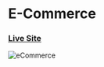 # E-Commerce
### [Live Site](https://commerce-js.netlify.app/)

![eCommerce](https://i.ibb.co/mH9SNNq/Build-an-e-commerce-1.png)


